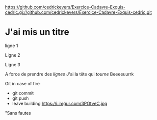 https://github.com/cedrickevers/Exercice-Cadavre-Exquis-cedric.gi://github.com/cedrickevers/Exercice-Cadavre-Exquis-cedric.git
# J'ai mis un titre

ligne 1

Ligne 2

Ligne 3

A force de prendre des *lignes*
J'ai la tête qui *tourne*
Beeeeuurrk

Git in case of fire
*  git commit
*  git push
*  leave building
https://i.imgur.com/3POtveC.jpg

"Sans fautes

